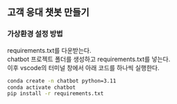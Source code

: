 ## 고객 응대 챗봇 만들기

### 가상환경 설정 방법  
requirements.txt를 다운받는다.  
chatbot 프로젝트 폴더를 생성하고 requirements.txt를 넣는다.  
이후 vscode의 터미널 창에서 아래 코드를 하나씩 실행한다.  

```cmd
conda create -n chatbot python=3.11
conda activate chatbot  
pip install -r requirements.txt
```
